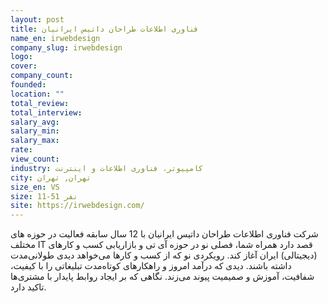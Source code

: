 ```yaml
---
layout: post
title: فناوری اطلاعات طراحان داتیس ایرانیان
name_en: irwebdesign
company_slug: irwebdesign
logo: 
cover: 
company_count:
founded:
location: ""
total_review: 
total_interview: 
salary_avg: 
salary_min: 
salary_max: 
rate: 
view_count: 
industry: کامپیوتر، فناوری اطلاعات و اینترنت
city: تهران, تهران
size_en: VS
size: 11-51 نفر
site: https://irwebdesign.com/
---
```


شرکت فناوری اطلاعات طراحان داتیس ایرانیان با 12 سال سابقه فعالیت در حوزه های مختلف IT قصد دارد همراه شما، فصلی نو در حوزه آی تی و بازاریابی کسب و کارهای (دیجیتالی) ایران آغاز کند. رویکردی نو که از کسب و کارها می‌خواهد دیدی طولانی‌مدت داشته باشند. دیدی که درآمد امروز و راهکارهای کوتاه‌مدت تبلیغاتی را با کیفیت، شفافیت، آموزش و صمیمیت پیوند می‌زند. نگاهی که بر ایجاد روابط پایدار با مشتری‌ها تاکید دارد.
